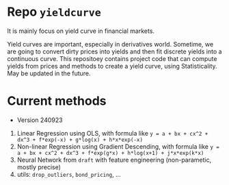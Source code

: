 # Repo `yieldcurve`
It is mainly focus on yield curve in financial markets.

Yield curves are important, especially in derivatives world. Sometime, we are going to convert dirty prices into yields and then fit discrete yields into a continuous curve. This repositoey contains project code that can compute yields from prices and methods to create a yield curve, using Statisticality. May be updated in the future.

# Current methods
* Version 240923
1) Linear Regression using OLS, with formula like `y = a + bx + cx^2 + dx^3 + f*exp(-x) + g*log(x) + h*x*exp(-x)`
2) Non-linear Regression using Gradient Descending, with formula like `y = a + bx + cx^2 + dx^3 + f*exp(g*x) + h*log(x+1) + j*x*exp(k*x)`
3) Neural Network from `draft` with feature engineering (non-parametic, mostly precise)
4) utils: `drop_outliers`, `bond_pricing`, ...
